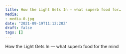 ```yaml
---
title: How the Light Gets In — what superb food for…
media:
- media-0.jpg
date: "2021-09-19T11:12:20Z"
draft: false
tags: []
---
```

How the Light Gets In — what superb food for the mind
